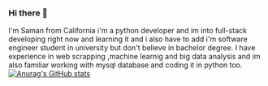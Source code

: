 ### Hi there 👋

I'm Saman from California i'm a python developer and im into full-stack developing right now and learning it and i also have to add i'm software engineer student in university but don't believe in bachelor degree.
I have experience in web scrapping ,machine learnig and big data analysis and im also familiar working with mysql database and coding it in python too.
[![Anurag's GitHub stats](https://github-readme-stats.vercel.app/api?username=samaanjafari)](https://github.com/anuraghazra/github-readme-stats)
